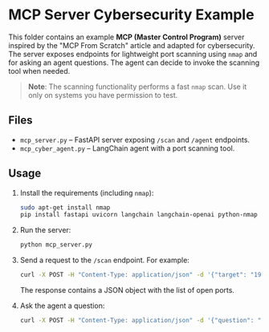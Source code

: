 # MCP Server Cybersecurity Example

This folder contains an example **MCP (Master Control Program)** server inspired
by the "MCP From Scratch" article and adapted for cybersecurity.  The server
exposes endpoints for lightweight port scanning using `nmap` and for asking an
agent questions.  The agent can decide to invoke the scanning tool when needed.

> **Note**: The scanning functionality performs a fast `nmap` scan.  Use it only
> on systems you have permission to test.

## Files

- `mcp_server.py` – FastAPI server exposing `/scan` and `/agent` endpoints.
- `mcp_cyber_agent.py` – LangChain agent with a port scanning tool.

## Usage

1. Install the requirements (including `nmap`):
   ```bash
   sudo apt-get install nmap
   pip install fastapi uvicorn langchain langchain-openai python-nmap python-dotenv
   ```

2. Run the server:
   ```bash
   python mcp_server.py
   ```

3. Send a request to the `/scan` endpoint. For example:
   ```bash
   curl -X POST -H "Content-Type: application/json" -d '{"target": "192.168.1.1"}' http://localhost:8000/scan
   ```

   The response contains a JSON object with the list of open ports.

4. Ask the agent a question:
   ```bash
   curl -X POST -H "Content-Type: application/json" -d '{"question": "Scan 192.168.1.1"}' http://localhost:8000/agent
   ```

